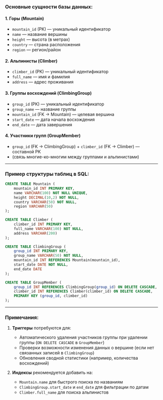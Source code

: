 ### Основные сущности базы данных:

#### 1. **Горы (Mountain)**
   - `mountain_id` (PK) — уникальный идентификатор  
   - `name` — название вершины  
   - `height` — высота (в метрах)  
   - `country` — страна расположения  
   - `region` — регион/район  

#### 2. **Альпинисты (Climber)**
   - `climber_id` (PK) — уникальный идентификатор  
   - `full_name` — имя и фамилия  
   - `address` — адрес проживания  

#### 3. **Группы восхождений (ClimbingGroup)**
   - `group_id` (PK) — уникальный идентификатор  
   - `group_name` — название группы  
   - `mountain_id` (FK → Mountain) — целевая вершина  
   - `start_date` — дата начала восхождения  
   - `end_date` — дата завершения  

#### 4. **Участники групп (GroupMember)**
   - `group_id` (FK → ClimbingGroup) + `climber_id` (FK → Climber) — составной PK  
   - (связь многие-ко-многим между группами и альпинистами)

---

### Пример структуры таблиц в SQL:

```sql
CREATE TABLE Mountain (
    mountain_id INT PRIMARY KEY,
    name VARCHAR(100) NOT NULL UNIQUE,
    height DECIMAL(10,2) NOT NULL,
    country VARCHAR(50) NOT NULL,
    region VARCHAR(50)
);

CREATE TABLE Climber (
    climber_id INT PRIMARY KEY,
    full_name VARCHAR(100) NOT NULL,
    address VARCHAR(200)
);

CREATE TABLE ClimbingGroup (
    group_id INT PRIMARY KEY,
    group_name VARCHAR(50) NOT NULL,
    mountain_id INT REFERENCES Mountain(mountain_id),
    start_date DATE NOT NULL,
    end_date DATE
);

CREATE TABLE GroupMember (
    group_id INT REFERENCES ClimbingGroup(group_id) ON DELETE CASCADE,
    climber_id INT REFERENCES Climber(climber_id) ON DELETE CASCADE,
    PRIMARY KEY (group_id, climber_id)
);
```

---

### Примечания:
1. **Триггеры** потребуются для:
   - Автоматического удаления участников группы при удалении группы (`ON DELETE CASCADE` в `GroupMember`)
   - Проверки возможности изменения данных о вершине (если нет связанных записей в `ClimbingGroup`)
   - Обновления сводной статистики (например, количества восхождений)

2. **Индексы** рекомендуется добавить на:
   - `Mountain.name` для быстрого поиска по названиям
   - `ClimbingGroup.start_date` и `end_date` для фильтрации по датам
   - `Climber.full_name` для поиска альпинистов